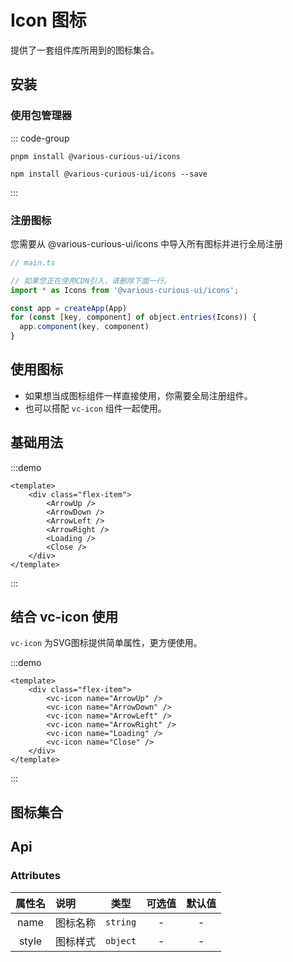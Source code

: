 # Icon 图标

提供了一套组件库所用到的图标集合。

## 安装

### 使用包管理器

::: code-group

```shell [pnpm]
pnpm install @various-curious-ui/icons

```

```shell [npm]
npm install @various-curious-ui/icons --save
```

:::

### 注册图标

您需要从 @various-curious-ui/icons 中导入所有图标并进行全局注册

```ts
// main.ts

// 如果您正在使用CDN引入，请删除下面一行。
import * as Icons from '@various-curious-ui/icons';

const app = createApp(App)
for (const [key, component] of object.entries(Icons)) {
  app.component(key, component)
}
```
## 使用图标

+ 如果想当成图标组件一样直接使用，你需要全局注册组件。
+ 也可以搭配 `vc-icon` 组件一起使用。

## 基础用法

:::demo
```vue
<template>
    <div class="flex-item">
        <ArrowUp />
        <ArrowDown />
        <ArrowLeft />
        <ArrowRight />
        <Loading />
        <Close />
    </div>
</template>
```
:::

## 结合 vc-icon 使用

`vc-icon` 为SVG图标提供简单属性，更方便使用。

:::demo
```vue
<template>
    <div class="flex-item">
        <vc-icon name="ArrowUp" />
        <vc-icon name="ArrowDown" />
        <vc-icon name="ArrowLeft" />
        <vc-icon name="ArrowRight" />
        <vc-icon name="Loading" />
        <vc-icon name="Close" />
    </div>
</template>
```
:::

## 图标集合

<iconsAgg></iconsAgg>

## Api

### Attributes

| 属性名 | 说明 | 类型   | 可选值     | 默认值  |
| :----: | :---- | :------: | :----------: | :-------: |
| name | 图标名称 | `string` | -| - |
| style | 图标样式 | `object` | -| - |